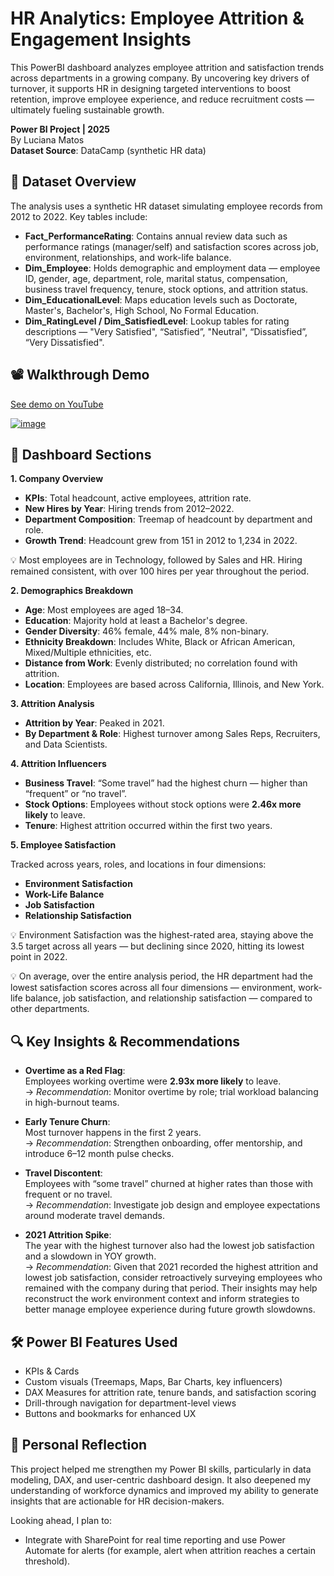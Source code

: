 # HR Analytics: Employee Attrition & Engagement Insights
This PowerBI dashboard analyzes employee attrition and satisfaction trends across departments in a growing company. By uncovering key drivers of turnover, it supports HR in designing targeted interventions to boost retention, improve employee experience, and reduce recruitment costs — ultimately fueling sustainable growth.

**Power BI Project | 2025**  
By Luciana Matos  
**Dataset Source**: DataCamp (synthetic HR data)

## 📁 Dataset Overview

The analysis uses a synthetic HR dataset simulating employee records from 2012 to 2022. Key tables include:

- **Fact_PerformanceRating**: Contains annual review data such as performance ratings (manager/self) and satisfaction scores across job, environment, relationships, and work-life balance.
- **Dim_Employee**: Holds demographic and employment data — employee ID, gender, age, department, role, marital status, compensation, business travel frequency, tenure, stock options, and attrition status.
- **Dim_EducationalLevel**: Maps education levels such as Doctorate, Master's, Bachelor's, High School, No Formal Education.
- **Dim_RatingLevel / Dim_SatisfiedLevel**: Lookup tables for rating descriptions — "Very Satisfied", “Satisfied”, "Neutral", “Dissatisfied”, “Very Dissatisfied".

## 📽️ Walkthrough Demo

[See demo on YouTube](https://youtu.be/Y_iqcrfsxto)

[![image](https://github.com/user-attachments/assets/2ce9340c-59f0-4051-ba1b-9522c204288c)](https://youtu.be/Y_iqcrfsxto)


## 📌 Dashboard Sections

**1\. Company Overview**

- **KPIs**: Total headcount, active employees, attrition rate.
- **New Hires by Year**: Hiring trends from 2012–2022.
- **Department Composition**: Treemap of headcount by department and role.
- **Growth Trend**: Headcount grew from 151 in 2012 to 1,234 in 2022.

💡 Most employees are in Technology, followed by Sales and HR. Hiring remained consistent, with over 100 hires per year throughout the period.

**2\. Demographics Breakdown**

- **Age**: Most employees are aged 18–34.
- **Education**: Majority hold at least a Bachelor's degree.
- **Gender Diversity**: 46% female, 44% male, 8% non-binary.
- **Ethnicity Breakdown**: Includes White, Black or African American, Mixed/Multiple ethnicities, etc.
- **Distance from Work**: Evenly distributed; no correlation found with attrition.
- **Location**: Employees are based across California, Illinois, and New York.

**3\. Attrition Analysis**

- **Attrition by Year**: Peaked in 2021.
- **By Department & Role**: Highest turnover among Sales Reps, Recruiters, and Data Scientists.

**4\. Attrition Influencers**

- **Business Travel**: “Some travel” had the highest churn — higher than “frequent” or “no travel”.
- **Stock Options**: Employees without stock options were **2.46x more likely** to leave.
- **Tenure**: Highest attrition occurred within the first two years.

**5\. Employee Satisfaction**

Tracked across years, roles, and locations in four dimensions:

- **Environment Satisfaction**
- **Work-Life Balance**
- **Job Satisfaction**
- **Relationship Satisfaction**

💡 Environment Satisfaction was the highest-rated area, staying above the 3.5 target across all years — but declining since 2020, hitting its lowest point in 2022.

💡 On average, over the entire analysis period, the HR department had the lowest satisfaction scores across all four dimensions — environment, work-life balance, job satisfaction, and relationship satisfaction — compared to other departments.

## 🔍 Key Insights & Recommendations

- **Overtime as a Red Flag**:  
    Employees working overtime were **2.93x more likely** to leave.  
    → _Recommendation_: Monitor overtime by role; trial workload balancing in high-burnout teams.  

- **Early Tenure Churn**:  
    Most turnover happens in the first 2 years.  
    → _Recommendation_: Strengthen onboarding, offer mentorship, and introduce 6–12 month pulse checks.
- **Travel Discontent**:  
    Employees with “some travel” churned at higher rates than those with frequent or no travel.  
    → _Recommendation_: Investigate job design and employee expectations around moderate travel demands.
- **2021 Attrition Spike**:  
    The year with the highest turnover also had the lowest job satisfaction and a slowdown in YOY growth.  
    → _Recommendation_: Given that 2021 recorded the highest attrition and lowest job satisfaction, consider retroactively surveying employees who remained with the company during that period. Their insights may help reconstruct the work environment context and inform strategies to better manage employee experience during future growth slowdowns.

## 🛠️ Power BI Features Used

- KPIs & Cards
- Custom visuals (Treemaps, Maps, Bar Charts, key influencers)
- DAX Measures for attrition rate, tenure bands, and satisfaction scoring
- Drill-through navigation for department-level views
- Buttons and bookmarks for enhanced UX

## 💬 Personal Reflection

This project helped me strengthen my Power BI skills, particularly in data modeling, DAX, and user-centric dashboard design. It also deepened my understanding of workforce dynamics and improved my ability to generate insights that are actionable for HR decision-makers.

Looking ahead, I plan to:

- Integrate with SharePoint for real time reporting and use Power Automate for alerts (for example, alert when attrition reaches a certain threshold).

